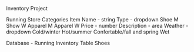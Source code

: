 Inventory Project

Running Store
Categories 
 Item Name - string
 Type - dropdown
   Shoe M
   Show W
   Apparel M
   Apparel W
 Price - number
 Description - area
 Weather - dropdown
    Cold/winter
    Hot/summer
    Confortable/fall and spring
    Wet


Database - Running Inventory
   Table Shoes
